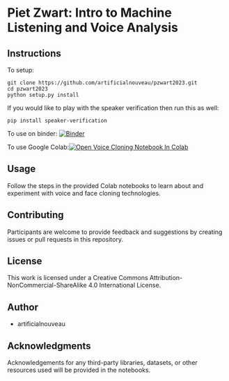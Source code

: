 # Piet Zwart: Intro to Machine Listening and Voice Analysis

## Instructions

To setup:

```
git clone https://github.com/artificialnouveau/pzwart2023.git
cd pzwart2023
python setup.py install
```
If you would like to play with the speaker verification then run this as well:
```
pip install speaker-verification
```

To use on binder:
[![Binder](https://mybinder.org/badge_logo.svg)](https://mybinder.org/v2/gh/artificialnouveau/pzwart2023/HEAD)

To use Google Colab:[![Open Voice Cloning Notebook In Colab](https://colab.research.google.com/assets/colab-badge.svg)](https://colab.research.google.com/gist/artificialnouveau/37bc560c7d478fd98c69af46f4b7c702/pietzwart_workshop_voice_analysis.ipynb?authuser=1)

## Usage

Follow the steps in the provided Colab notebooks to learn about and experiment with voice and face cloning technologies.

## Contributing

Participants are welcome to provide feedback and suggestions by creating issues or pull requests in this repository.

## License

This work is licensed under a Creative Commons Attribution-NonCommercial-ShareAlike 4.0 International License.

## Author

- artificialnouveau

## Acknowledgments

Acknowledgements for any third-party libraries, datasets, or other resources used will be provided in the notebooks.
